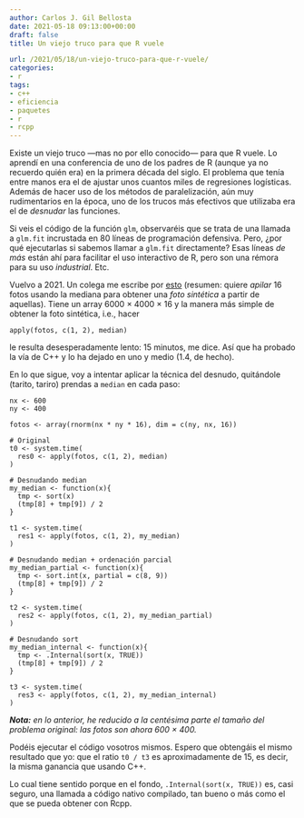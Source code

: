 ```yaml
---
author: Carlos J. Gil Bellosta
date: 2021-05-18 09:13:00+00:00
draft: false
title: Un viejo truco para que R vuele

url: /2021/05/18/un-viejo-truco-para-que-r-vuele/
categories:
- r
tags:
- c++
- eficiencia
- paquetes
- r
- rcpp
---
```





Existe un viejo truco —mas no por ello conocido— para que R vuele. Lo aprendí en una conferencia de uno de los padres de R (aunque ya no recuerdo quién era) en la primera década del siglo. El problema que tenía entre manos era el de ajustar unos cuantos miles de regresiones logísticas. Además de hacer uso de los métodos de paralelización, aún muy rudimentarios en la época, uno de los trucos más efectivos que utilizaba era el de _desnudar_ las funciones.







Si veis el código de la función `glm`, observaréis que se trata de una llamada a `glm.fit` incrustada en 80 líneas de programación defensiva. Pero, ¿por qué ejecutarlas si sabemos llamar a `glm.fit` directamente? Esas líneas _de más_ están ahí para facilitar el uso interactivo de R, pero son una rémora para su uso _industrial_. Etc.







Vuelvo a 2021. Un colega me escribe por [esto](https://www.overfitting.net/2021/05/apilado-por-mediana-para-eliminar.html) (resumen: quiere _apilar_ 16 fotos usando la mediana para obtener una _foto sintética_ a partir de aquellas). Tiene un array 6000 × 4000 × 16 y la manera más simple de obtener la foto sintética, i.e., hacer







    apply(fotos, c(1, 2), median)







le resulta desesperadamente lento: 15 minutos, me dice. Así que ha probado la vía de C++ y lo ha dejado en uno y medio (1.4, de hecho).







En lo que sigue, voy a intentar aplicar la técnica del desnudo, quitándole (tarito, tariro) prendas a `median` en cada paso:







    nx <- 600
    ny <- 400

    fotos <- array(rnorm(nx * ny * 16), dim = c(ny, nx, 16))

    # Original
    t0 <- system.time(
      res0 <- apply(fotos, c(1, 2), median)
    )

    # Desnudando median
    my_median <- function(x){
      tmp <- sort(x)
      (tmp[8] + tmp[9]) / 2
    }

    t1 <- system.time(
      res1 <- apply(fotos, c(1, 2), my_median)
    )

    # Desnudando median + ordenación parcial
    my_median_partial <- function(x){
      tmp <- sort.int(x, partial = c(8, 9))
      (tmp[8] + tmp[9]) / 2
    }

    t2 <- system.time(
      res2 <- apply(fotos, c(1, 2), my_median_partial)
    )

    # Desnudando sort
    my_median_internal <- function(x){
      tmp <- .Internal(sort(x, TRUE))
      (tmp[8] + tmp[9]) / 2
    }

    t3 <- system.time(
      res3 <- apply(fotos, c(1, 2), my_median_internal)
    )







_**Nota:** en lo anterior, he reducido a la centésima parte el tamaño del problema original: las fotos son ahora 600 × 400._







Podéis ejecutar el código vosotros mismos. Espero que obtengáis el mismo resultado que yo: que el ratio `t0 / t3` es aproximadamente de 15, es decir, la misma ganancia que usando C++.







Lo cual tiene sentido porque en el fondo, `.Internal(sort(x, TRUE))` es, casi seguro, una llamada a código nativo compilado, tan bueno o más como el que se pueda obtener con Rcpp.



